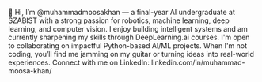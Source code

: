 🤖 Hi, I’m @muhammadmoosakhan — a final-year AI undergraduate at SZABIST with a strong passion for robotics, machine learning, deep learning, and computer vision. I enjoy building intelligent systems and am currently sharpening my skills through DeepLearning.ai courses. I'm open to collaborating on impactful Python-based AI/ML projects. When I'm not coding, you’ll find me jamming on my guitar or turning ideas into real-world experiences. Connect with me on LinkedIn: linkedin.com/in/muhammad-moosa-khan/
